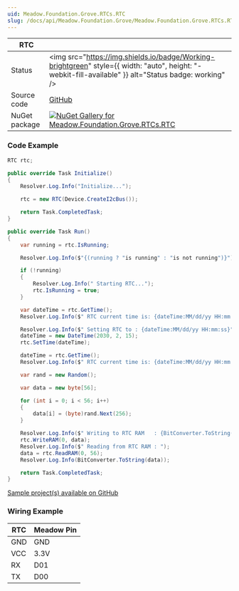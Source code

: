 ```yaml
---
uid: Meadow.Foundation.Grove.RTCs.RTC
slug: /docs/api/Meadow.Foundation.Grove/Meadow.Foundation.Grove.RTCs.RTC
---
```


| RTC | |
|--------|--------|
| Status | <img src="https://img.shields.io/badge/Working-brightgreen" style={{ width: "auto", height: "-webkit-fill-available" }} alt="Status badge: working" /> |
| Source code | [GitHub](https://github.com/WildernessLabs/Meadow.Foundation.Grove/tree/main/Source/RTC) |
| NuGet package | <a href="https://www.nuget.org/packages/Meadow.Foundation.Grove.RTCs.RTC/" target="_blank"><img src="https://img.shields.io/nuget/v/Meadow.Foundation.Grove.RTCs.RTC.svg?label=Meadow.Foundation.Grove.RTCs.RTC" alt="NuGet Gallery for Meadow.Foundation.Grove.RTCs.RTC" /></a> |

### Code Example

```csharp
RTC rtc;

public override Task Initialize()
{
    Resolver.Log.Info("Initialize...");

    rtc = new RTC(Device.CreateI2cBus());

    return Task.CompletedTask;
}

public override Task Run()
{
    var running = rtc.IsRunning;

    Resolver.Log.Info($"{(running ? "is running" : "is not running")}");

    if (!running)
    {
        Resolver.Log.Info(" Starting RTC...");
        rtc.IsRunning = true;
    }

    var dateTime = rtc.GetTime();
    Resolver.Log.Info($" RTC current time is: {dateTime:MM/dd/yy HH:mm:ss}");

    Resolver.Log.Info($" Setting RTC to : {dateTime:MM/dd/yy HH:mm:ss}");
    dateTime = new DateTime(2030, 2, 15);
    rtc.SetTime(dateTime);

    dateTime = rtc.GetTime();
    Resolver.Log.Info($" RTC current time is: {dateTime:MM/dd/yy HH:mm:ss}");

    var rand = new Random();

    var data = new byte[56];

    for (int i = 0; i < 56; i++)
    {
        data[i] = (byte)rand.Next(256);
    }

    Resolver.Log.Info($" Writing to RTC RAM   : {BitConverter.ToString(data)}");
    rtc.WriteRAM(0, data);
    Resolver.Log.Info($" Reading from RTC RAM : ");
    data = rtc.ReadRAM(0, 56);
    Resolver.Log.Info(BitConverter.ToString(data));

    return Task.CompletedTask;
}

```

[Sample project(s) available on GitHub](https://github.com/WildernessLabs/Meadow.Foundation.Grove/tree/main/Source/RTC/Sample/RTC_Sample)

### Wiring Example

| RTC | Meadow Pin |
|--------|------------|
| GND    | GND        |
| VCC    | 3.3V       |
| RX     | D01        |
| TX     | D00        |

